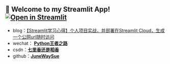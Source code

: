 ## 🎉 Welcome to my Streamlit App!           [![Open in Streamlit][share_badge]][share_link]

[share_badge]: https://static.streamlit.io/badges/streamlit_badge_black_white.svg
[share_link]: https://share.streamlit.io/junewaysue/my_streamlit_app/my_streamlit.py

- blog：[【Streamlit学习心得】个人项目实战，并部署在Streamlit Cloud，生成一个公网url随时访问](https://blog.csdn.net/sinat_39629323/article/details/121281071?spm=1001.2014.3001.5501)
- wechat： **[Python王者之路](https://user-images.githubusercontent.com/45711125/135013611-4c5d58da-bdac-4034-a93b-8d1c66899b53.jpg)**
- csdn：**[七里香还是稻香](https://blog.csdn.net/sinat_39629323)**
- github：**[JuneWaySue](https://github.com/JuneWaySue)**
